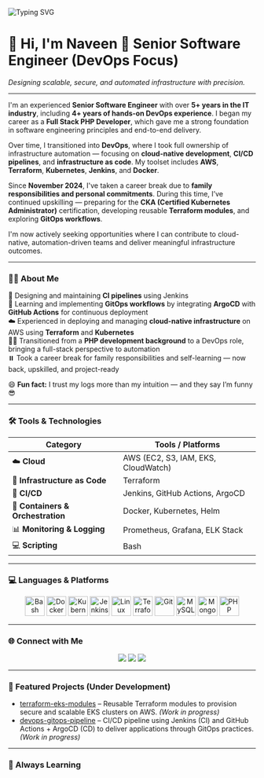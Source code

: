 ![Typing SVG](https://readme-typing-svg.demolab.com?font=Fira+Code&pause=300&width=780&color=FF0000&lines=Welcome+to+StackCouture's+GitHub+Profile!;Passionate+about+DevOps+and+Cloud+Engineering;Exploring+CI%2FCD%2C+Docker%2C+Kubernetes%2C+and+more!;Let%27s+build+something+amazing+together+🚀)

# 👋 Hi, I'm Naveen  🚀 **Senior Software Engineer (DevOps Focus)**  

*Designing scalable, secure, and automated infrastructure with precision.*

---

I'm an experienced **Senior Software Engineer** with over **5+ years in the IT industry**, including **4+ years of hands-on DevOps experience**. I began my career as a **Full Stack PHP Developer**, which gave me a strong foundation in software engineering principles and end-to-end delivery.

Over time, I transitioned into **DevOps**, where I took full ownership of infrastructure automation — focusing on **cloud-native development**, **CI/CD pipelines**, and **infrastructure as code**. My toolset includes **AWS**, **Terraform**, **Kubernetes**, **Jenkins**, and **Docker**.

Since **November 2024**, I've taken a career break due to **family responsibilities and personal commitments**. During this time, I’ve continued upskilling — preparing for the **CKA (Certified Kubernetes Administrator)** certification, developing reusable **Terraform modules**, and exploring **GitOps workflows**.

I'm now actively seeking opportunities where I can contribute to cloud-native, automation-driven teams and deliver meaningful infrastructure outcomes.

---

### 🧑‍💻 About Me

  🔧 Designing and maintaining **CI pipelines** using Jenkins  
  🌱 Learning and implementing **GitOps workflows** by integrating **ArgoCD** with **GitHub Actions** for continuous deployment  
  ☁️ Experienced in deploying and managing **cloud-native infrastructure** on AWS using **Terraform** and **Kubernetes**  
  👨‍💻 Transitioned from a **PHP development background** to a DevOps role, bringing a full-stack perspective to automation  
  ⏸️ Took a career break for family responsibilities and self-learning — now back, upskilled, and project-ready

  😄 **Fun fact:** I trust my logs more than my intuition — and they say I’m funny 😎


---

### 🛠️ Tools & Technologies

| Category                      | Tools / Platforms |
|------------------------------|-------------------|
| ☁️ **Cloud**                 | AWS (EC2, S3, IAM, EKS, CloudWatch) |
| 🧱 **Infrastructure as Code** | Terraform |
| 🔁 **CI/CD**                 | Jenkins, GitHub Actions, ArgoCD |
| 🐳 **Containers & Orchestration** | Docker, Kubernetes, Helm |
| 📊 **Monitoring & Logging**  | Prometheus, Grafana, ELK Stack |
| 💻 **Scripting**             | Bash |

---

### 💻 Languages & Platforms

<p align="center">
  <img src="https://cdn.jsdelivr.net/gh/devicons/devicon/icons/bash/bash-original.svg" width="40" title="Bash" />
  <img src="https://cdn.jsdelivr.net/gh/devicons/devicon/icons/docker/docker-original.svg" width="40" title="Docker" />
  <img src="https://cdn.jsdelivr.net/gh/devicons/devicon/icons/kubernetes/kubernetes-plain.svg" width="40" title="Kubernetes" />
  <img src="https://cdn.jsdelivr.net/gh/devicons/devicon/icons/jenkins/jenkins-original.svg" width="40" title="Jenkins" />
  <img src="https://cdn.jsdelivr.net/gh/devicons/devicon/icons/linux/linux-original.svg" width="40" title="Linux" />
  <img src="https://cdn.jsdelivr.net/gh/devicons/devicon/icons/terraform/terraform-original.svg" width="40" title="Terraform" />
  <img src="https://cdn.jsdelivr.net/gh/devicons/devicon/icons/git/git-original.svg" width="40" title="Git" />
  <img src="https://cdn.jsdelivr.net/gh/devicons/devicon/icons/mysql/mysql-original.svg" width="40" title="MySQL" />
  <img src="https://cdn.jsdelivr.net/gh/devicons/devicon/icons/mongodb/mongodb-original.svg" width="40" title="MongoDB" />
  <img src="https://cdn.jsdelivr.net/gh/devicons/devicon/icons/php/php-original.svg" width="40" title="PHP" />
</p>

---

### 🌐 Connect with Me

<p align="center">
  <a href="https://github.com/stackcouture"><img src="https://img.shields.io/badge/GitHub-stackcouture-181717?style=for-the-badge&logo=github" /></a>
  <a href="https://www.linkedin.com/in/naveen-ramlu"><img src="https://img.shields.io/badge/LinkedIn-naveen--ramlu-blue?style=for-the-badge&logo=linkedin" /></a>
  <a href="https://stackcouture.medium.com/"><img src="https://img.shields.io/badge/Medium-@stackcouture-black?style=for-the-badge&logo=medium" /></a>
</p>

---

### 🚀 Featured Projects (Under Development)

- [terraform-eks-modules](https://github.com/stackcouture/terraform-eks-modules) – Reusable Terraform modules to provision secure and scalable EKS clusters on AWS. *(Work in progress)*
- [devops-gitops-pipeline](https://github.com/stackcouture/devops-gitops-pipeline) – CI/CD pipeline using Jenkins (CI) and GitHub Actions + ArgoCD (CD) to deliver applications through GitOps practices. *(Work in progress)*
  
---

### 🧠 Always Learning
